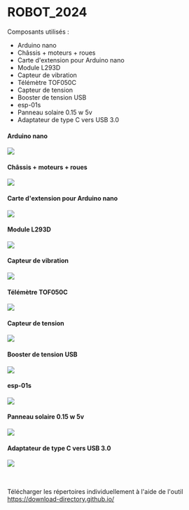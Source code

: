 <h1>ROBOT_2024</h1>
Composants utilisés :
<br>
<ul>
 	<li>Arduino nano</li>
 	<li>Châssis + moteurs + roues</li>
 	<li>Carte d'extension pour Arduino nano</li>
 	<li>Module L293D</li>
 	<li>Capteur de vibration</li>
 	<li>Télémètre TOF050C</li>
 	<li>Capteur de tension</li>
 	<li>Booster de tension USB</li>
 	<li>esp-01s</li>
 	<li>Panneau solaire 0.15 w 5v</li>
 	<li>Adaptateur de type C vers USB 3.0</li>
</ul>

<h4>Arduino nano</h4>
<p><img src="https://github.com/ikobootloader/PROJETS-ARDUINO/blob/main/VOITURE_AUTONOME/ROBOT_2024/assets/Arduino%20nano/Arduino%20nano.PNG?raw=true" /></p>

<h4>Châssis + moteurs + roues</h4>
<p><img src="https://github.com/ikobootloader/PROJETS-ARDUINO/blob/main/VOITURE_AUTONOME/ROBOT_2024/assets/Ch%C3%A2ssis%20+%20moteurs%20+%20roues/Ch%C3%A2ssis.PNG?raw=true" /></p>

<h4>Carte d'extension pour Arduino nano</h4>
<p><img src="https://github.com/ikobootloader/PROJETS-ARDUINO/blob/main/VOITURE_AUTONOME/ROBOT_2024/assets/Carte%20d'extension%20pour%20Arduino%20nano/Carte%20d'extension%20Arduino%20nano.PNG?raw=true" /></p>

<h4>Module L293D</h4>
<p><img src="https://github.com/ikobootloader/PROJETS-ARDUINO/blob/main/VOITURE_AUTONOME/ROBOT_2024/assets/Mini%20L293D%20motor%20drive%20module/L293D.PNG?raw=true" /></p>

<h4>Capteur de vibration</h4>
<p><img src="https://github.com/ikobootloader/PROJETS-ARDUINO/blob/main/VOITURE_AUTONOME/ROBOT_2024/assets/Capteur%20de%20vibration/Capture%20de%20vibration.PNG?raw=true" /></p>

<h4>Télémètre TOF050C</h4>
<p><img src="https://github.com/ikobootloader/PROJETS-ARDUINO/blob/main/VOITURE_AUTONOME/ROBOT_2024/assets/T%C3%A9l%C3%A9m%C3%A8tre%20TOF050C/TOF050C_.PNG?raw=true" /></p>

<h4>Capteur de tension</h4>
<p><img src="https://github.com/ikobootloader/PROJETS-ARDUINO/blob/main/VOITURE_AUTONOME/ROBOT_2024/assets/Module%20de%20capteur%20de%20tension%20Standard%20DC%200-25V/Capteur%20de%20tension.PNG?raw=true" /></p>

<h4>Booster de tension USB</h4>
<p><img src="https://github.com/ikobootloader/PROJETS-ARDUINO/blob/main/VOITURE_AUTONOME/ROBOT_2024/assets/Booster%20de%20tension%20USB%20d'%C3%A9nergie%200.9V%20~%205V%20%C3%A0%205V%20600MA/Booster%20de%20tension.PNG?raw=true" /></p>

<h4>esp-01s</h4>
<p><img src="https://github.com/ikobootloader/PROJETS-ARDUINO/blob/main/VOITURE_AUTONOME/ROBOT_2024/assets/esp-01s/esp-01s.PNG?raw=true" /></p>

<h4>Panneau solaire 0.15 w 5v</h4>
<p><img src="https://github.com/ikobootloader/PROJETS-ARDUINO/blob/main/VOITURE_AUTONOME/ROBOT_2024/assets/Panneau%20solaire%20Mini%200.15%20w%205%20v%205330mm/Capture.PNG?raw=true" /></p>

<h4>Adaptateur de type C vers USB 3.0</h4>
<p><img src="https://github.com/ikobootloader/PROJETS-ARDUINO/blob/main/VOITURE_AUTONOME/ROBOT_2024/assets/Adaptateur%20de%20type%20C%20vers%20USB%203.0,%20USB%203.0%20m%C3%A2le%20vers%20type%20C%20m%C3%A2le/adaptateur%20usb.PNG?raw=true" /></p>
<br>
<br>
Télécharger les répertoires individuellement à l'aide de l'outil <a href="https://download-directory.github.io/">https://download-directory.github.io/</a>
